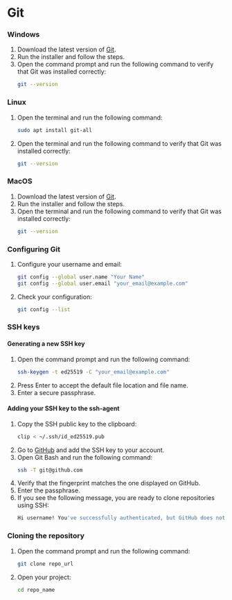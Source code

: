 # Git

### Windows

1. Download the latest version of [Git](https://git-scm.com/download/win).
2. Run the installer and follow the steps.
3. Open the command prompt and run the following command to verify that Git was installed correctly:
    ```bash
    git --version
    ```

### Linux

1. Open the terminal and run the following command:
    ```bash
    sudo apt install git-all
    ```
2. Open the terminal and run the following command to verify that Git was installed correctly:
    ```bash
    git --version
    ```
   
### MacOS

1. Download the latest version of [Git](https://git-scm.com/download/mac).
2. Run the installer and follow the steps.
3. Open the terminal and run the following command to verify that Git was installed correctly:
    ```bash
    git --version
    ```

   
### Configuring Git

1. Configure your username and email:
    ```bash
    git config --global user.name "Your Name"
    git config --global user.email "your_email@example.com"
    ```
2. Check your configuration:
    ```bash
    git config --list
    ```
   
### SSH keys

#### Generating a new SSH key

1. Open the command prompt and run the following command:
    ```bash
    ssh-keygen -t ed25519 -C "your_email@example.com"
    ```
2. Press Enter to accept the default file location and file name.
3. Enter a secure passphrase.

#### Adding your SSH key to the ssh-agent

1. Copy the SSH public key to the clipboard:
    ```bash
    clip < ~/.ssh/id_ed25519.pub
    ```
2. Go to [GitHub](https://github.com/settings/keys) and add the SSH key to your account.
3. Open Git Bash and run the following command:
    ```bash
    ssh -T git@github.com
    ```
4. Verify that the fingerprint matches the one displayed on GitHub.
5. Enter the passphrase.
6. If you see the following message, you are ready to clone repositories using SSH:
    ```bash
    Hi username! You've successfully authenticated, but GitHub does not provide shell access.
    ```

### Cloning the repository

1. Open the command prompt and run the following command:
    ```bash
    git clone repo_url
    ```
2. Open your project:
    ```bash
    cd repo_name
    ```